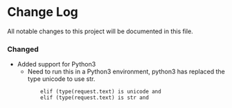 # Change Log
All notable changes to this project will be documented in this file.

### Changed

- Added support for Python3
  * Need to run this in a Python3 environment, python3 has replaced 
    the type unicode to use str. 
    ```
        elif (type(request.text) is unicode and
        elif (type(request.text) is str and
    ```
